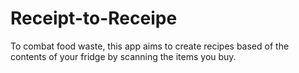 # Receipt-to-Receipe
To combat food waste, this app aims to create recipes based of the contents of your fridge by scanning the items you buy.
